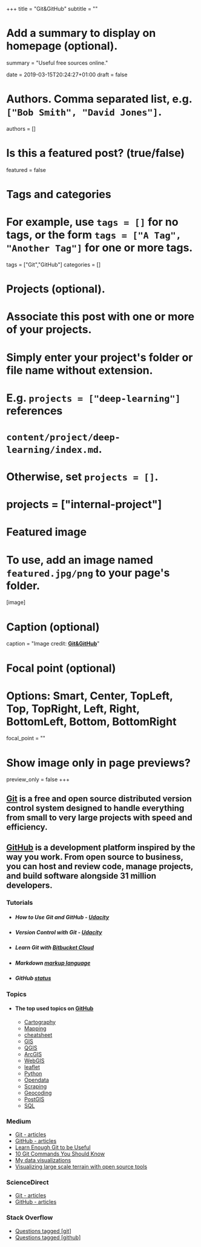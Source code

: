 +++
title = "Git&GitHub"
subtitle = ""

# Add a summary to display on homepage (optional).
summary = "Useful free sources online."

date = 2019-03-15T20:24:27+01:00
draft = false

# Authors. Comma separated list, e.g. `["Bob Smith", "David Jones"]`.
authors = []

# Is this a featured post? (true/false)
featured = false

# Tags and categories
# For example, use `tags = []` for no tags, or the form `tags = ["A Tag", "Another Tag"]` for one or more tags.
tags = ["Git","GitHub"]
categories = []

# Projects (optional).
#   Associate this post with one or more of your projects.
#   Simply enter your project's folder or file name without extension.
#   E.g. `projects = ["deep-learning"]` references
#   `content/project/deep-learning/index.md`.
#   Otherwise, set `projects = []`.
# projects = ["internal-project"]

# Featured image
# To use, add an image named `featured.jpg/png` to your page's folder.
[image]
  # Caption (optional)
  caption = "Image credit: [**Git&**](https://git-scm.com/)[**GitHub**](https://github.com/)"


  # Focal point (optional)
  # Options: Smart, Center, TopLeft, Top, TopRight, Left, Right, BottomLeft, Bottom, BottomRight
  focal_point = ""

  # Show image only in page previews?
  preview_only = false
+++

## **[Git](https://git-scm.com/)** is a free and open source distributed version control system designed to handle everything from small to very large projects with speed and efficiency.

## **[GitHub](https://github.com/)** is a development platform inspired by the way you work. From open source to business, you can host and review code, manage projects, and build software alongside 31 million developers.


### Tutorials

- ##### How to Use Git and GitHub - [Udacity](https://eu.udacity.com/course/how-to-use-git-and-github--ud775)

- ##### Version Control with Git - [Udacity](https://eu.udacity.com/course/version-control-with-git--ud123)

- ##### Learn Git with [Bitbucket Cloud](https://www.atlassian.com/git/tutorials/learn-git-with-bitbucket-cloud)

- ##### Markdown [markup language](https://github.com/adam-p/markdown-here)

- ##### GitHub [status](https://www.githubstatus.com/)


### Topics
- #### The top used topics on [GitHub](https://github.com/topics/)

  - [Cartography](https://github.com/topics/cartography)
  - [Mapping](https://github.com/topics/mapping)
  - [cheatsheet](https://github.com/topics/cheatsheet)
  - [GIS](https://github.com/topics/gis)
  - [QGIS](https://github.com/topics/qgis)
  - [ArcGIS](https://github.com/topics/arcgis)
  - [WebGIS](https://github.com/topics/webgis)
  - [leaflet](https://github.com/topics/leaflet)
  - [Python](https://github.com/topics/python)
  - [Opendata](https://github.com/topics/opendata)
  - [Scraping](https://github.com/topics/scraping)
  - [Geocoding](https://github.com/topics/geocoding)
  - [PostGIS](https://github.com/topics/postgis)
  - [SQL](https://github.com/topics/sql)

### Medium
- [Git - articles](https://medium.com/tag/git/latest)
- [GitHub - articles](https://medium.com/tag/github/latest)
- [Learn Enough Git to be Useful](https://towardsdatascience.com/learn-enough-git-to-be-useful-281561eef959)
- [10 Git Commands You Should Know](https://towardsdatascience.com/10-git-commands-you-should-know-df54bea1595c)
- [My data visualizations](https://medium.com/@a.mariel.padilla/my-data-visualizations-3e9a509bb1e4)
- [Visualizing large scale terrain with open source tools](https://medium.com/@morishuz/visualising-large-scale-terrain-with-open-source-tools-25723a5a5461)

### ScienceDirect
- [Git - articles](https://www.sciencedirect.com/search/advanced?qs=git&show=25&sortBy=relevance)
- [GitHub - articles](https://www.sciencedirect.com/search/advanced?qs=github&show=25&sortBy=relevance)

### Stack Overflow
- [Questions tagged [git]](https://stackoverflow.com/questions/tagged/git)
- [Questions tagged [github]](https://stackoverflow.com/questions/tagged/github)
